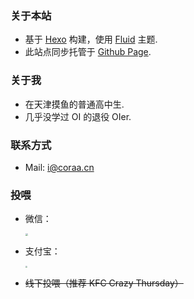 ### 关于本站

- 基于 [Hexo](https://hexo.io/) 构建，使用 [Fluid](https://github.com/fluid-dev/hexo-theme-fluid) 主题.
- 此站点同步托管于 [Github Page](https://lym12321.github.io/).

### 关于我

- 在天津摸鱼的普通高中生.
- 几乎没学过 OI 的退役 OIer.

### 联系方式

- Mail: i@coraa.cn

### 投喂

- 微信：

  <img src="http://static.coraa.cn/img/wechat_pay.png" style="zoom:25%;" />

- 支付宝：

  <img src="http://static.coraa.cn/img/alipay.png" style="zoom:19%;" />

- ~~线下投喂（推荐 KFC Crazy Thursday）~~

